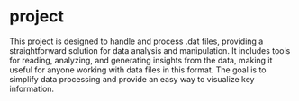 # project
This project is designed to handle and process .dat files, providing a straightforward solution for data analysis and manipulation. It includes tools for reading, analyzing, and generating insights from the data, making it useful for anyone working with data files in this format. The goal is to simplify data processing and provide an easy way to visualize key information.

